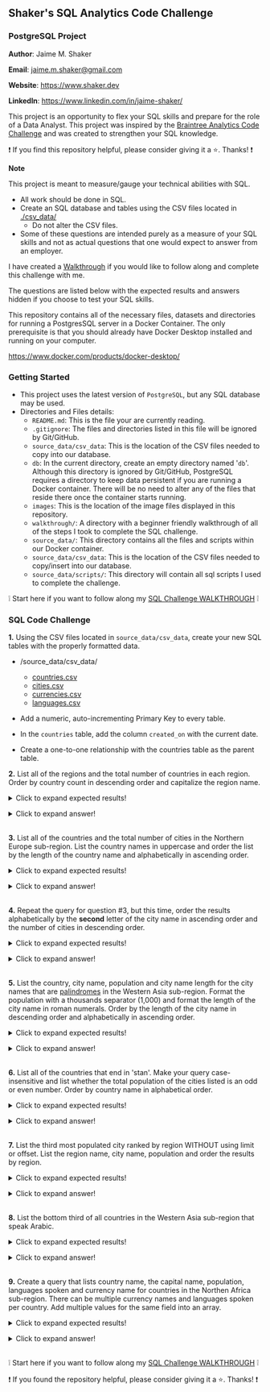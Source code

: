 ## Shaker's SQL Analytics Code Challenge
### PostgreSQL Project

**Author**: Jaime M. Shaker

**Email**: jaime.m.shaker@gmail.com

**Website**: https://www.shaker.dev

**LinkedIn**: https://www.linkedin.com/in/jaime-shaker/ 

This project is an opportunity to flex your SQL skills and prepare for the role of a Data Analyst.  This project was inspired by the [Braintree Analytics Code Challenge](https://github.com/AlexanderConnelly/BrainTree_SQL_Coding_Challenge_Data_Analyst) and was created to strengthen your SQL knowledge.

:exclamation: If you find this repository helpful, please consider giving it a :star:. Thanks! :exclamation:

**Note**

This project is meant to measure/gauge your technical abilities with SQL.

* All work should be done in SQL.
* Create an SQL database and tables using the CSV files located in [./csv_data/](source_data/csv_data/)
	* Do not alter the CSV files.
* Some of these questions are intended purely as a measure of your SQL skills and not as actual questions that one would expect to answer from an employer.

I have created a [Walkthrough](walkthrough/WALKTHROUGH_DOCKER.md) if you would like to follow along and complete this challenge with me. 

The questions are listed below with the expected results and answers hidden if you choose to test your SQL skills.

This repository contains all of the necessary files, datasets and directories for running a PostgresSQL server in a Docker Container.  The only prerequisite is that you should already have Docker Desktop installed and running on your computer.

 https://www.docker.com/products/docker-desktop/
 
 ### Getting Started

* This project uses the latest version of `PostgreSQL`, but any SQL database may be used.
* Directories and Files details:
	* `README.md`: This is the file your are currently reading.
	* `.gitignore`: The files and directories listed in this file will be ignored by Git/GitHub.
	* `source_data/csv_data`: This is the location of the CSV files needed to copy into our database.
	* `db`: In the current directory, create an empty directory named '`db`'.  Although this directory is ignored by Git/GitHub, PostgreSQL requires a directory to keep data persistent if you are running a Docker container.  There will be no need to alter any of the files that reside there once the container starts running.
	* `images`: This is the location of the image files displayed in this repository.
	* `walkthrough/`: A directory with a beginner friendly walkthrough of all of the steps I took to complete the SQL challenge.
	* `source_data/`: This directory contains all the files and scripts within our Docker container.
	* `source_data/csv_data`: This is the location of the CSV files needed to copy/insert into our database.
	* `source_data/scripts/`: This directory will contain all sql scripts I used to complete the challenge.

:grey_exclamation:  Start here if you want to follow along my  [SQL Challenge WALKTHROUGH](./walkthrough/WALKTHROUGH_DOCKER.md) :grey_exclamation: 
 
### SQL Code Challenge

<strong>1.</strong> Using the CSV files located in `source_data/csv_data`, create your new SQL tables with the properly formatted data.

* /source_data/csv_data/
	*  [countries.csv](./source_data/csv_data/countries.csv)
	*  [cities.csv](./source_data/csv_data/cities.csv)
	*  [currencies.csv](./source_data/csv_data/currencies.csv)
	*  [languages.csv](./source_data/csv_data/languages.csv)

* Add a numeric, auto-incrementing Primary Key to every table.
* In the `countries` table, add the column `created_on` with the current date.
* Create a one-to-one relationship with the countries table as the parent table.

<strong>2.</strong> List all of the regions and the total number of countries in each region.  Order by country count in descending order and capitalize the region name.

<details>
  <summary>Click to expand expected results!</summary>

  ##### Expected Results:

  region   |country_count|
---------|-------------|
Africa   |           59|
Americas |           57|
Asia     |           50|
Europe   |           48|
Oceania  |           26|
Antartica|            1|

</details>
</p>

<details>
  <summary>Click to expand answer!</summary>

  ##### Answer
  ```sql
SELECT 
	initcap(region) AS region,
	count(*) AS country_count
FROM
	cleaned_data.countries
GROUP BY
	region
ORDER BY 
	country_count DESC;
  ```
</details>
<br />

<strong>3.</strong> List all of the countries and the total number of cities in the Northern Europe sub-region.  List the country names in uppercase and order the list by the length of the country name and alphabetically in ascending order.

<details>
  <summary>Click to expand expected results!</summary>

  ##### Expected Results:

country_name  |city_count|
--------------|----------|
JERSEY        |         1|
LATVIA        |        39|
NORWAY        |       127|
SWEDEN        |       148|
DENMARK       |        75|
ESTONIA       |        20|
FINLAND       |       142|
ICELAND       |        12|
IRELAND       |        64|
LITHUANIA     |        61|
ISLE OF MAN   |         2|
FAROE ISLANDS |        29|
UNITED KINGDOM|      1305|

</details>
</p>

<details>
  <summary>Click to expand answer!</summary>

  ##### Answer
  ```sql
SELECT 
	upper(co.country_name) AS country_name,
	count(*) AS city_count
FROM
	cleaned_data.countries AS co
JOIN 
	cleaned_data.cities AS ci
ON 
	co.country_code_2 = ci.country_code_2
WHERE
	co.sub_region = 'northern europe'
GROUP BY 
	co.country_name
ORDER BY 
	length(co.country_name), co.country_name;
  ```
</details>
<br />


<strong>4.</strong> Repeat the query for question #3, but this time, order the results alphabetically by the **second** letter of the city name in ascending order and the number of cities in descending order.

<details>
  <summary>Click to expand expected results!</summary>

  ##### Expected Results:

country_name  |city_count|
--------------|----------|
LATVIA        |        39|
FAROE ISLANDS |        29|
ICELAND       |        12|
DENMARK       |        75|
JERSEY        |         1|
FINLAND       |       142|
LITHUANIA     |        61|
UNITED KINGDOM|      1305|
NORWAY        |       127|
IRELAND       |        64|
ESTONIA       |        20|
ISLE OF MAN   |         2|
SWEDEN        |       148|

</details>
</p>

<details>
  <summary>Click to expand answer!</summary>

  ##### Answer
  ```sql
SELECT 
	upper(co.country_name) AS country_name,
	count(*) AS city_count
FROM
	cleaned_data.countries AS co
JOIN 
	cleaned_data.cities AS ci
ON 
	co.country_code_2 = ci.country_code_2
WHERE
	co.sub_region = 'northern europe'
GROUP BY 
	co.country_name
ORDER BY 
	length(co.country_name), co.country_name;
  ```
</details>
<br />

<strong>5.</strong> List the country, city name, population and city name length for the city names that are [palindromes](https://en.wikipedia.org/wiki/Palindrome) in the Western Asia sub-region.  Format the population with a thousands separator (1,000) and format the length of the city name in roman numerals.  Order by the length of the city name in descending order and alphabetically in ascending order.

<details>
  <summary>Click to expand expected results!</summary>

  ##### Expected Results:

country_name        |city_name|population|roman_numeral_length|
--------------------|---------|----------|--------------------|
Yemen               |Hajjah   |  46,568  |             VI     |
Syrian Arab Republic|Hamah    | 696,863  |              V     |
Turkey              |Kavak    |  21,692  |              V     |
Turkey              |Kinik    |  29,803  |              V     |
Turkey              |Tut      |  10,161  |            III     |

</details>
</p>

<details>
  <summary>Click to expand answer!</summary>

  ##### Answer
  ```sql
SELECT 
	initcap(co.country_name) AS country_name,
	initcap(ci.city_name) AS city_name,
	to_char(ci.population, '999G999') AS population,
	to_char(length(ci.city_name), 'RN') AS roman_numeral_length
FROM
	cleaned_data.countries AS co
JOIN 
	cleaned_data.cities AS ci
ON 
	co.country_code_2 = ci.country_code_2
WHERE
	ci.city_name = reverse(ci.city_name)
AND
	co.sub_region = 'western asia'
ORDER BY 
	length(ci.city_name) DESC, ci.city_name ASC;
  ```
</details>
<br />

<strong>6.</strong> List all of the countries that end in 'stan'.  Make your query case-insensitive and list whether the total population of the cities listed is an odd or even number.  Order by country name in alphabetical order.

<details>
  <summary>Click to expand expected results!</summary>

  ##### Expected Results:

country_name|total_population|odd_or_even|
------------|----------------|-----------|
afghanistan | 10,327,017     |Odd        |
kazakhstan  | 11,794,851     |Odd        |
kyrgyzstan  |  3,139,850     |Even       |
pakistan    | 64,214,630     |Even       |
tajikistan  |  4,374,883     |Odd        |
turkmenistan|  2,697,719     |Odd        |
uzbekistan  | 11,569,471     |Odd        |

</details>
</p>

<details>
  <summary>Click to expand answer!</summary>

  ##### Answer
  ```sql
SELECT
	country_name,
	to_char(sum(ci.population), '99G999G999') total_population,
	CASE
		WHEN (sum(ci.population) % 2) = 0
			THEN 'Even'
		ELSE 
			'Odd'
	END AS odd_or_even
FROM
	cleaned_data.countries AS co
JOIN 
	cleaned_data.cities AS ci
ON 
	co.country_code_2 = ci.country_code_2
WHERE
	country_name ILIKE '%stan'
GROUP BY
	country_name
ORDER BY 
	country_name;
  ```
</details>
<br />

<strong>7.</strong> List the third most populated city ranked by region WITHOUT using limit or offset.  List the region name, city name, population and order the results by region.

<details>
  <summary>Click to expand expected results!</summary>

  ##### Expected Results:

region  |city_name|third_largest_pop|
--------|---------|-----------------|
Africa  |Kinshasa | 12,836,000      |
Americas|New York | 18,972,871      |
Asia    |Delhi    | 32,226,000      |
Europe  |Paris    | 11,060,000      |
Oceania |Brisbane |  2,360,241      |

</details>
</p>

<details>
  <summary>Click to expand answer!</summary>

  ##### Answer
  ```sql
WITH get_city_rank_cte AS (
	SELECT
		co.region,
		ci.city_name,
		ci.population AS third_largest_pop,
		DENSE_RANK() OVER (PARTITION BY co.region ORDER BY ci.population DESC) AS rnk
	FROM
		cleaned_data.countries AS co
	JOIN 
		cleaned_data.cities AS ci
	ON 
		co.country_code_2 = ci.country_code_2
	WHERE 
		ci.population IS NOT NULL
	GROUP BY
		co.region,
		ci.city_name,
		ci.population
)
SELECT
	initcap(region) AS region,
	initcap(city_name) AS city_name,
	to_char(third_largest_pop, '99G999G999') AS third_largest_pop
FROM
	get_city_rank_cte
WHERE
	rnk = 3;
  ```
</details>
<br />

<strong>8.</strong> List the bottom third of all countries in the Western Asia sub-region that speak Arabic.

<details>
  <summary>Click to expand expected results!</summary>

  ##### Expected Results:

country_name        |
--------------------|
saudi arabia        |
syrian arab republic|
united arab emirates|
yemen               |

</details>
</p>

<details>
  <summary>Click to expand answer!</summary>

  ##### Answer
  ```sql
WITH get_ntile_cte AS (
	SELECT 
		country_name,
		NTILE(3) OVER (ORDER BY country_name) AS nt
	FROM
		cleaned_data.countries AS co
	JOIN 
		cleaned_data.languages AS l
	ON
		co.country_code_2 = l.country_code_2
	WHERE
		sub_region = 'western asia'
	AND 
		l.language = 'arabic'
)
SELECT
	country_name
FROM
	get_ntile_cte
WHERE
	nt = 3;
  ```
</details>
<br />

<strong>9.</strong> Create a query that lists country name, the capital name, population, languages spoken and currency name for countries in the Northen Africa sub-region.  There can be multiple currency names and languages spoken per country.  Add multiple values for the same field into an array.

<details>
  <summary>Click to expand expected results!</summary>

  ##### Expected Results:

country_name|city_name|population|language_array                              |currency_array |
------------|---------|----------|--------------------------------------------|---------------|
algeria     |algiers  |   3415811|{french,arabic,kabyle}                      |algerian dinar |
egypt       |cairo    |  20296000|{arabic}                                    |egyptian pound |
libya       |tripoli  |   1293016|{arabic}                                    |libyan dinar   |
morocco     |rabat    |    572717|{arabic,tachelhit,moroccan tamazight,french}|moroccan dirham|
sudan       |khartoum |   7869000|{arabic,english}                            |sudanese pound |
tunisia     |tunis    |   1056247|{french,arabic}                             |tunisian dinar |

</details>
</p>

<details>
  <summary>Click to expand answer!</summary>

  ##### Answer
  ```sql
WITH get_row_values AS (
	SELECT
		co.country_name,
		ci.city_name,
		ci.population,
		array_agg(l.LANGUAGE) AS language_array,
		cu.currency_name AS currency_array
	FROM
		cleaned_data.countries AS co
	JOIN
		cleaned_data.cities AS ci
	ON 
		co.country_code_2 = ci.country_code_2
	JOIN
		cleaned_data.languages AS l
	ON 
		co.country_code_2 = l.country_code_2
	JOIN
		cleaned_data.currencies AS cu
	ON 
		co.country_code_2 = cu.country_code_2
	WHERE
		sub_region = 'northern africa'
	AND
		ci.capital = TRUE
	GROUP BY
		co.country_name,
		ci.city_name,
		ci.population,
		cu.currency_name
)
SELECT
	*
FROM
	get_row_values;
  ```
</details>
<br />

:grey_exclamation: Start here if you want to follow along my  [SQL Challenge WALKTHROUGH](./walkthrough/WALKTHROUGH_DOCKER.md) :grey_exclamation: 

:exclamation: If you found the repository helpful, please consider giving it a :star:. Thanks! :exclamation:



